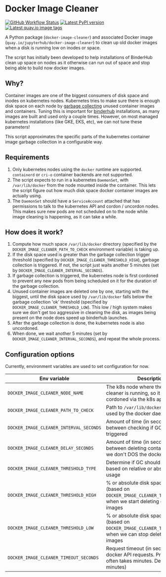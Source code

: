 # Docker Image Cleaner

[![GitHub Workflow Status](https://img.shields.io/github/workflow/status/jupyterhub/docker-image-cleaner/Publish?logo=github)](https://github.com/jupyterhub/docker-image-cleaner/actions)
[![Latest PyPI version](https://img.shields.io/pypi/v/docker-image-cleaner?logo=pypi)](https://pypi.python.org/pypi/docker-image-cleaner)
[![Latest quay.io image tags](https://img.shields.io/github/v/tag/jupyterhub/docker-image-cleaner?include_prereleases&label=quay.io)](https://quay.io/repository/jupyterhub/docker-image-cleaner?tab=tags)

A Python package (`docker-image-cleaner`) and associated Docker image
(`quay.io/jupyterhub/docker-image-cleaner`) to clean up old docker images when a
disk is running low on inodes or space.

The script has initially been developed to help installations of BinderHub clean
up space on nodes as it otherwise can run out of space and stop being able to
build now docker images.

## Why?

Container images are one of the biggest consumers of disk space
and inodes on kubernetes nodes. Kubernetes tries to make sure there is enough
disk space on each node by [garbage
collecting](https://kubernetes.io/docs/concepts/architecture/garbage-collection/#containers-images)
unused container images and containers. Tuning this is important
for [binderhub](https://github.com/jupyterhub/binderhub/) installations,
as many images are built and used only a couple times. However, on
most managed kubernetes installations (like GKE, EKS, etc), we can not
tune these parameters!

This script approximates the specific parts of the kubernetes container image
garbage collection in a configurable way.

## Requirements

1. Only kubernetes nodes using the `docker` runtime are supported.
   `containerd` or `cri-o` container backends are not supported.
2. The script expects to run in a kubernetes `DaemonSet`, with `/var/lib/docker`
   from the node mounted inside the container. This lets the script figure
   out how much disk space docker container images are actually using.
3. The `DaemonSet` should have a `ServiceAccount` attached that has permissions
   to talk to the kubernetes API and cordon / uncordon nodes. This makes sure
   new pods are not scheduled on to the node while image cleaning is happening,
   as it can take a while.

## How does it work?

1. Compute how much space `/var/lib/docker` directory (specified by the
   `DOCKER_IMAGE_CLEANER_PATH_TO_CHECK` environment variable) is taking up.
2. If the disk space used is greater than the garbage collection trigger threshold
   (specified by `DOCKER_IMAGE_CLEANER_THRESHOLD_HIGH`), garbage collection is triggered.
   If not, the script just waits another 5 minutes (set by `DOCKER_IMAGE_CLEANER_INTERVAL_SECONDS`).
3. If garbage collection is triggered, the kubernetes node is first cordoned
   to prevent any new pods from being scheduled on it for the duration of the
   garbage collection.
4. Unused container images are deleted one by one, starting with the biggest,
   until the disk space used by `/var/lib/docker` falls below the garbage collection
   'ok' threshold (specified by `DOCKER_IMAGE_CLEANER_THRESHOLD_LOW`). This low / high system
   makes sure we don't get too aggressive in cleaning the disk, as images being
   present on the node does speed up binderhub launches.
5. After the garbage collection is done, the kubernetes node is also uncordoned.
6. When done, we wait another 5 minutes (set by `DOCKER_IMAGE_CLEANER_INTERVAL_SECONDS`), and repeat
   the whole process.

## Configuration options

Currently, environment variables are used to set configuration for now.

| Env variable                            | Description                                                                                                                    | Default           |
| --------------------------------------- | ------------------------------------------------------------------------------------------------------------------------------ | ----------------- |
| `DOCKER_IMAGE_CLEANER_NODE_NAME`        | The k8s node where the docker image cleaner is running, so it can be cordoned via the k8s api                                  |                   |
| `DOCKER_IMAGE_CLEANER_PATH_TO_CHECK`    | Path to `/var/lib/docker` directory used by the docker daemon                                                                  | `/var/lib/docker` |
| `DOCKER_IMAGE_CLEANER_INTERVAL_SECONDS` | Amount of time (in seconds) to wait between checking if GC needs to be triggered                                               | `300`             |
| `DOCKER_IMAGE_CLEANER_DELAY_SECONDS`    | Amount of time (in seconds) to wait between deleting container images, so we don't DOS the docker API                          | `1`               |
| `DOCKER_IMAGE_CLEANER_THRESHOLD_TYPE`   | Determine if GC should be triggered based on relative or absolute disk usage                                                   | `relative`        |
| `DOCKER_IMAGE_CLEANER_THRESHOLD_HIGH`   | % or absolute disk space available (based on `DOCKER_IMAGE_CLEANER_THRESHOLD_TYPE`) when we start deleting container images    | `80`              |
| `DOCKER_IMAGE_CLEANER_THRESHOLD_LOW`    | % or absolute disk space available (based on `DOCKER_IMAGE_CLEANER_THRESHOLD_TYPE`) when we can stop deleting container images | `60`              |
| `DOCKER_IMAGE_CLEANER_TIMEOUT_SECONDS`  | Request timeout (in seconds) for docker API requests. Pruning images often takes minutes. Default: 300 (5 minutes)             |
